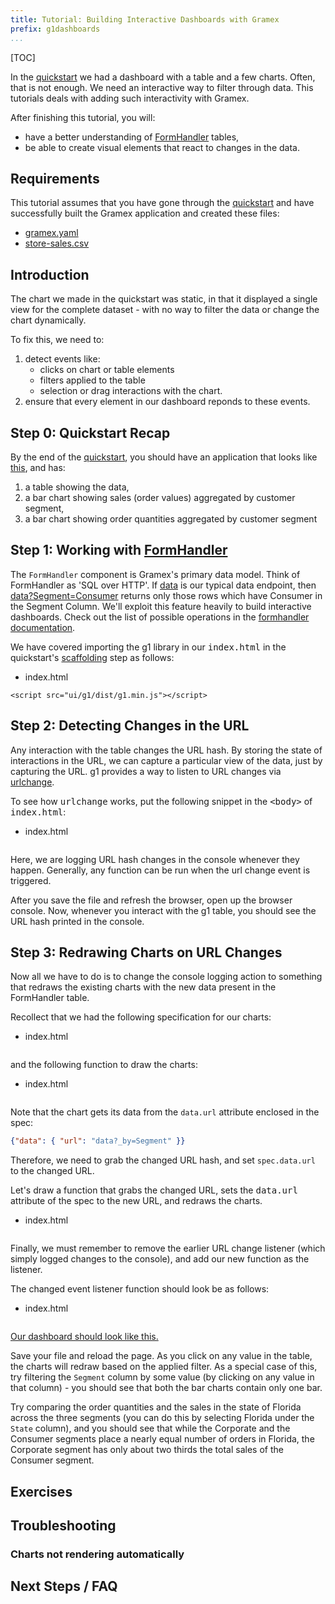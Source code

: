 ```yaml
---
title: Tutorial: Building Interactive Dashboards with Gramex
prefix: g1dashboards
...
```


[TOC]

In the [quickstart](../../quickstart) we had a dashboard with a
table and a few charts. Often, that is not enough. We need an interactive
way to filter through data. This tutorials deals with adding such
interactivity with Gramex.

After finishing this tutorial, you will:

* have a better understanding of [FormHandler](../../formhandler/) tables,
* be able to create visual elements that react to changes in the data.


## Requirements

This tutorial assumes that you have gone through the
[quickstart](../quickstart) and have successfully built the Gramex
application and created these files:

* [gramex.yaml](../quickstart/output/gramex.yaml.source)
* [store-sales.csv](../quickstart/store-sales.csv)


## Introduction

The chart we made in the quickstart was static, in that it
displayed a single view for the complete dataset - with no way to filter the
data or change the chart dynamically.

To fix this, we need to:

1. detect events like:
    * clicks on chart or table elements
    * filters applied to the table
    * selection or drag interactions with the chart.
2. ensure that every element in our dashboard reponds to these events.

## Step 0: Quickstart Recap

By the end of the [quickstart](../../quickstart), you should have an
application that looks like [this](../../quickstart/index5.html), and has:

  1. a table showing the data,
  2. a bar chart showing sales (order values) aggregated by customer segment,
  3. a bar chart showing order quantities aggregated by customer segment


## Step 1: Working with [FormHandler](../../formhandler/)

The `FormHandler` component is Gramex's primary data model.
Think of FormHandler as 'SQL over HTTP'. If [data](../../quickstart/data)
is our typical data endpoint, then [data?Segment=Consumer](../../quickstart/data?Segment=Consumer)
returns only those rows which have Consumer in the Segment Column. We'll exploit this feature
heavily to build interactive dashboards. Check out the list of possible operations in the
[formhandler documentation](/formhandler/#formhandler-filters).

<div class="card shadow text-grey bg-dark">
  <div class="card-body">
   <div class="card-text">
     <p class="text-white">We have covered importing the g1 library in our <kbd>index.html</kbd> in the quickstart's <a href="../../quickstart/#step-2-laying-out-some-scaffolding">scaffolding</a> step as follows:</p>
     <ul class="nav nav-tabs">
       <li class="nav-item">
         <a class="nav-link active"><i class="fas fa-code"></i> <span class="text-monospace">index.html</span></a>
       </li>
     </ul>
     <pre><code class="language-html">&lt;script src="ui/g1/dist/g1.min.js"&gt;&lt;/script&gt;</code></pre>
   </div>
  </div>
</div>


## Step 2: Detecting Changes in the URL

Any interaction with the table changes the URL hash. By storing the state of
interactions in the URL, we can capture a particular view of the data, just by capturing the URL.
g1 provides a way to listen to URL changes via [urlchange](https://code.gramener.com/cto/g1/blob/master/docs/urlchange.md).

<div class="card shadow text-grey bg-dark">
  <div class="card-body">
   <div class="card-text">
     <p class="text-white">To see how <kbd>urlchange</kbd> works, put the following snippet in the
     <kbd>&lt;body&gt;</kbd> of <kbd>index.html</kbd>:</p>
     <ul class="nav nav-tabs">
       <li class="nav-item">
         <a class="nav-link active"><i class="fas fa-code"></i> <span class="text-monospace">index.html</span></a>
       </li>
     </ul>
     <pre><code id="html1" class="language-html"></code></pre>
   </div>
  </div>
</div>
<script>$.get('snippets/urlchange.html').done((e) => {$('#html1').text(e)})</script>


Here, we are logging URL hash changes in the console whenever they happen.
Generally, any function can be run when the url change event is triggered.

After you save the file and refresh the browser, open up the browser console.
Now, whenever you interact with the g1 table, you should see the URL hash printed in the
console.


## Step 3: Redrawing Charts on URL Changes

Now all we have to do is to change the console logging action to something that
redraws the existing charts with the new data present in the FormHandler table.

<div class="card shadow text-grey bg-dark">
  <div class="card-body">
   <div class="card-text">
     <p class="text-white">Recollect that we had the following specification for our charts:</p>
     <ul class="nav nav-tabs">
       <li class="nav-item">
         <a class="nav-link active"><i class="fas fa-code"></i> <span class="text-monospace">index.html</span></a>
       </li>
     </ul>
     <pre><code id="chartspec" class="language-javascript"></code></pre>
     <p class="text-white">and the following function to draw the charts:</p>
     <ul class="nav nav-tabs">
       <li class="nav-item">
         <a class="nav-link active"><i class="fas fa-code"></i> <span class="text-monospace">index.html</span></a>
       </li>
     </ul>
     <pre><code id="drawcharts" class="language-javascript"></code></pre>
   </div>
  </div>
</div>
<script>$.get('snippets/chartspec.js').done((e) => {$('#chartspec').text(e)})</script>
<script>$.get('snippets/render_charts.js').done((e) => {$('#drawcharts').text(e)})</script>

Note that the chart gets its data from the `data.url` attribute enclosed in the spec:

```json
{"data": { "url": "data?_by=Segment" }}
```

Therefore, we need to grab the changed URL hash, and set `spec.data.url` to the changed
URL.

<div class="card shadow text-grey bg-dark">
  <div class="card-body">
   <div class="card-text">
     <p class="text-white">Let's draw a function that grabs the changed URL, sets the <kbd>data.url</kbd> attribute of
     the spec to the new URL, and redraws the charts.</p>
     <ul class="nav nav-tabs">
       <li class="nav-item">
         <a class="nav-link active"><i class="fas fa-code"></i> <span class="text-monospace">index.html</span></a>
       </li>
     </ul>
     <pre><code id="drawurlchange" class="language-javascript"></code></pre>
   </div>
  </div>
</div>
<script>$.get('snippets/chart_urlchange.js').done((e) => {$('#drawurlchange').text(e)})</script>


Finally, we must remember to remove the earlier URL change listener (which simply logged changes
to the console), and add our new function as the listener.

<div class="card shadow text-grey bg-dark">
  <div class="card-body">
   <div class="card-text">
     <p class="text-white">The changed event listener function should look be as follows:</p>
     <ul class="nav nav-tabs">
       <li class="nav-item">
         <a class="nav-link active"><i class="fas fa-code"></i> <span class="text-monospace">index.html</span></a>
       </li>
     </ul>
     <pre><code id="urlchange_final" class="language-javascript"></code></pre>
   </div>
  </div>
</div>
<script>$.get('snippets/urlchange_final.js').done((e) => {$('#urlchange_final').text(e)})</script>

<a href="index1.html">
<p class="alert alert-info" role="alert"><i class="fa fa-eye fa-lg"></i> Our dashboard should look like this.</p>
</a>

Save your file and reload the page. As you click on any value in the table,
the charts will redraw based on the applied filter. As a special case of this, try filtering the
`Segment` column by some value (by clicking on any value in that column) - you should see that
both the bar charts contain only one bar.

Try comparing the order quantities and the sales in the state of Florida across the three segments
(you can do this by selecting Florida under the `State` column), and you should see that while the
Corporate and the Consumer segments place a nearly equal number of orders in Florida, the Corporate
segment has only about two thirds the total sales of the Consumer segment.

## Exercises


## Troubleshooting

### Charts not rendering automatically


## Next Steps / FAQ
